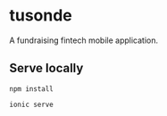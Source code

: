 # tusonde

A fundraising fintech mobile application.

## Serve locally

`npm install`

`ionic serve`
